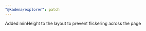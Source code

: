 ```yaml
---
"@kadena/explorer": patch
---
```


Added minHeight to the layout to prevent flickering across the page
